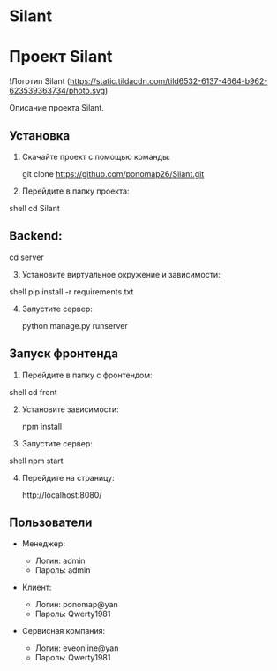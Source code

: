# Silant
# Проект Silant

!Логотип Silant (https://static.tildacdn.com/tild6532-6137-4664-b962-623539363734/photo.svg)

Описание проекта Silant.

## Установка

1. Скачайте проект с помощью команды:

   
   git clone https://github.com/ponomap26/Silant.git
   
2. Перейдите в папку проекта:

   
shell
   cd Silant
   
## Backend:

   
   cd server

3. Установите виртуальное окружение и зависимости:

   
shell
   pip install -r requirements.txt

4. Запустите сервер:

   
   python manage.py runserver


## Запуск фронтенда

1. Перейдите в папку с фронтендом:

   
shell
   cd front

2. Установите зависимости:

   
   npm install

3. Запустите сервер:

   
shell
   npm start

4. Перейдите на страницу:

   http://localhost:8080/

## Пользователи

- Менеджер:
  - Логин: admin
  - Пароль: admin

- Клиент:
  - Логин: ponomap@yan
  - Пароль: Qwerty1981

- Сервисная компания:
  - Логин: eveonline@yan
  - Пароль: Qwerty1981
